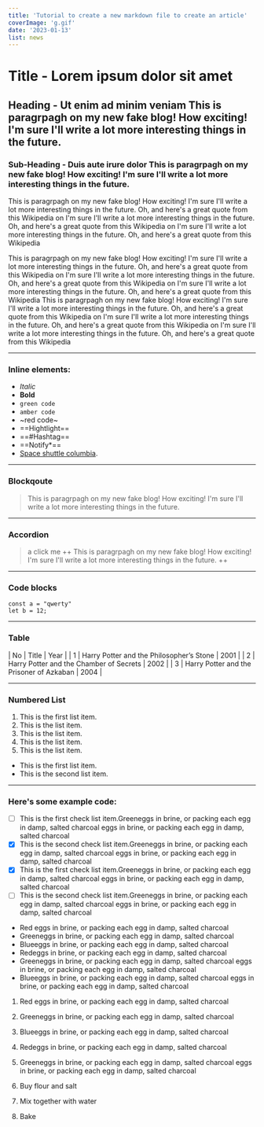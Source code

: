 ```yaml
---
title: 'Tutorial to create a new markdown file to create an article'
coverImage: 'g.gif'
date: '2023-01-13'
list: news
---
```


# Title - Lorem ipsum dolor sit amet
## Heading - Ut enim ad minim veniam This is paragrpagh on my new fake blog! How exciting! I'm sure I'll write a lot more interesting things in the future.
### Sub-Heading - Duis aute irure dolor This is paragrpagh on my new fake blog! How exciting! I'm sure I'll write a lot more interesting things in the future.
This is paragrpagh on my new fake blog! How exciting! I'm sure I'll write a lot more interesting things in the future. Oh, and here's a great quote from this Wikipedia on I'm sure I'll write a lot more interesting things in the future. Oh, and here's a great quote from this Wikipedia on I'm sure I'll write a lot more interesting things in the future. Oh, and here's a great quote from this Wikipedia

This is paragrpagh on my new fake blog! How exciting! I'm sure I'll write a lot more interesting things in the future. Oh, and here's a great quote from this Wikipedia on I'm sure I'll write a lot more interesting things in the future. Oh, and here's a great quote from this Wikipedia on I'm sure I'll write a lot more interesting things in the future. Oh, and here's a great quote from this Wikipedia
This is paragrpagh on my new fake blog! How exciting! I'm sure I'll write a lot more interesting things in the future. Oh, and here's a great quote from this Wikipedia on I'm sure I'll write a lot more interesting things in the future. Oh, and here's a great quote from this Wikipedia on I'm sure I'll write a lot more interesting things in the future. Oh, and here's a great quote from this Wikipedia

---

### Inline elements:
- *Italic*
- **Bold**
- `green code` 
- ``amber code``
- ~red code~
- ==Hightlight==
- ==#Hashtag==
- ==Notify*==
- [Space shuttle columbia](https://en.wikipedia.org/wiki/Space_Shuttle_Columbia_disaster).

---

### Blockqoute
> This is paragrpagh on my new fake blog! How exciting! I'm sure I'll write a lot more interesting things in the future.

---

### Accordion
>a click me
++
> This is paragrpagh on my new fake blog! How exciting! I'm sure I'll write a lot more interesting things in the future.
++

---

### Code blocks
```
const a = "qwerty"
let b = 12;
```

---

### Table
| No | Title | Year |
| 1 | Harry Potter and the Philosopher’s Stone | 2001 |
| 2 | Harry Potter and the Chamber of Secrets  | 2002 |
| 3 | Harry Potter and the Prisoner of Azkaban | 2004 |

---

### Numbered List
1. This is the first list item.
2. This is the list item.
2. This is the list item.
2. This is the list item.
2. This is the list item.

- This is the first list item.
- This is the second list item.

--- 

### Here's some example code:
-[ ] This is the first check list item.Greeneggs in brine, or packing each egg in damp, salted charcoal eggs in brine, or packing each egg in damp, salted charcoal
-[x] This is the second check list item.Greeneggs in brine, or packing each egg in damp, salted charcoal eggs in brine, or packing each egg in damp, salted charcoal
-[x] This is the first check list item.Greeneggs in brine, or packing each egg in damp, salted charcoal eggs in brine, or packing each egg in damp, salted charcoal
-[ ] This is the second check list item.Greeneggs in brine, or packing each egg in damp, salted charcoal eggs in brine, or packing each egg in damp, salted charcoal

- Red eggs in brine, or packing each egg in damp, salted charcoal
- Greeneggs in brine, or packing each egg in damp, salted charcoal
- Blueeggs in brine, or packing each egg in damp, salted charcoal
- Redeggs in brine, or packing each egg in damp, salted charcoal
- Greeneggs in brine, or packing each egg in damp, salted charcoal eggs in brine, or packing each egg in damp, salted charcoal
- Blueeggs in brine, or packing each egg in damp, salted charcoal eggs in brine, or packing each egg in damp, salted charcoal

1. Red eggs in brine, or packing each egg in damp, salted charcoal
1. Greeneggs in brine, or packing each egg in damp, salted charcoal
1. Blueeggs in brine, or packing each egg in damp, salted charcoal
1. Redeggs in brine, or packing each egg in damp, salted charcoal
1. Greeneggs in brine, or packing each egg in damp, salted charcoal eggs in brine, or packing each egg in damp, salted charcoal

1. Buy flour and salt
1. Mix together with water
1. Bake
